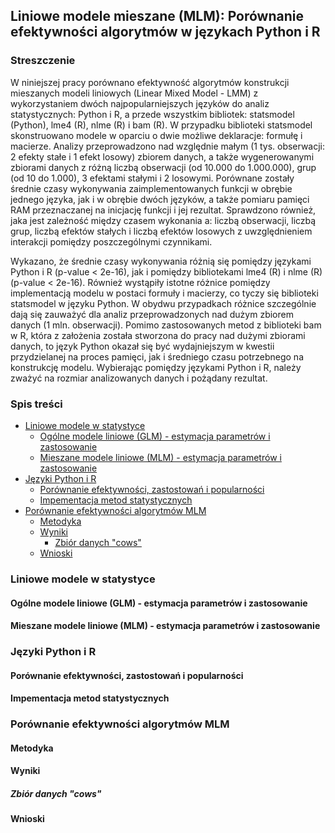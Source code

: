 ## Liniowe modele mieszane (MLM): Porównanie efektywności algorytmów w językach Python i R

### Streszczenie
W niniejszej pracy porównano efektywność algorytmów konstrukcji mieszanych modeli liniowych (Linear Mixed Model - LMM) z wykorzystaniem dwóch najpopularniejszych języków do analiz statystycznych: Python i R, a przede wszystkim bibliotek: statsmodel (Python), lme4 (R), nlme (R) i bam (R). W przypadku biblioteki statsmodel skonstruowano modele w oparciu o dwie możliwe deklaracje: formułę i macierze. Analizy przeprowadzono nad względnie małym (1 tys. obserwacji: 2 efekty stałe i 1 efekt losowy) zbiorem danych, a także wygenerowanymi zbiorami danych z różną liczbą obserwacji (od 10.000 do 1.000.000), grup (od 10 do 1.000), 3 efektami stałymi i 2 losowymi. Porównane zostały średnie czasy wykonywania zaimplementowanych funkcji w obrębie jednego języka, jak i w obrębie dwóch języków, a także pomiaru pamięci RAM przeznaczanej na inicjację funkcji i jej rezultat. Sprawdzono również, jaka jest zależność między czasem wykonania a: liczbą obserwacji, liczbą grup, liczbą efektów stałych i liczbą efektów losowych z uwzględnieniem interakcji pomiędzy poszczególnymi czynnikami.

Wykazano, że średnie czasy wykonywania różnią się pomiędzy językami Python i R (p-value < 2e-16), jak i pomiędzy bibliotekami lme4 (R) i nlme (R) (p-value < 2e-16). Również wystąpiły istotne różnice pomiędzy implementacją modelu w postaci formuły i macierzy, co tyczy się biblioteki statsmodel w języku Python. W obydwu przypadkach różnice szczególnie dają się zauważyć dla analiz przeprowadzonych nad dużym zbiorem danych (1 mln. obserwacji). Pomimo zastosowanych metod z biblioteki bam w R, która z założenia została stworzona do pracy nad dużymi zbiorami danych, to język Python okazał się być wydajniejszym w kwestii przydzielanej na proces pamięci, jak i średniego czasu potrzebnego na konstrukcję modelu. Wybierając pomiędzy językami Python i R, należy zważyć na rozmiar analizowanych danych i pożądany rezultat.

### Spis treści
- [Liniowe modele w statystyce](#liniowe-modele-w-statystyce)
	- [Ogólne modele liniowe (GLM) - estymacja parametrów i zastosowanie](#ogólne-modele-liniowe-glm---estymacja-parametrów-i-zastosowanie)
	- [Mieszane modele liniowe (MLM) - estymacja parametrów i zastosowanie](#mieszane-modele-liniowe-mlm---estymacja-parametrów-i-zastosowanie)
- [Języki Python i R](#języki-python-i-r)
	- [Porównanie efektywności, zastostowań i popularności](#porównanie-efektywności-zastostowań-i-popularności)
	- [Impementacja metod statystycznych](#impementacja-metod-statystycznych)
- [Porównanie efektywności algorytmów MLM](#porównanie-efektywności-algorytmów-mlm)
	- [Metodyka](#metodyka)
	- [Wyniki](#wyniki)
		- [Zbiór danych "cows"](#zbiór-danych-cows)
	- [Wnioski](#wnioski)


### Liniowe modele w statystyce

#### Ogólne modele liniowe (GLM) - estymacja parametrów i zastosowanie

#### Mieszane modele liniowe (MLM) - estymacja parametrów i zastosowanie


### Języki Python i R
#### Porównanie efektywności, zastostowań i popularności
#### Impementacja metod statystycznych


### Porównanie efektywności algorytmów MLM
#### Metodyka
#### Wyniki
##### Zbiór danych "cows"
#### Wnioski
